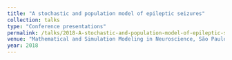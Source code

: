 ```yaml
---
title: "A stochastic and population model of epileptic seizures"
collection: talks
type: "Conference presentations"
permalink: /talks/2018-A-stochastic-and-population-model-of-epileptic-seizures
venue: "Mathematical and Simulation Modeling in Neuroscience, São Paulo, Brazil"
year: 2018
---
```

